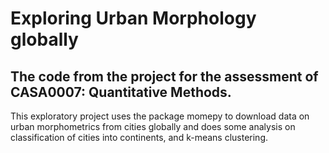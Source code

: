 # Exploring Urban Morphology globally
## The code from the project for the assessment of CASA0007: Quantitative Methods.

This exploratory project uses the package momepy to download data on urban 
morphometrics from cities globally and does some analysis on 
classification of cities into continents, and k-means clustering.
